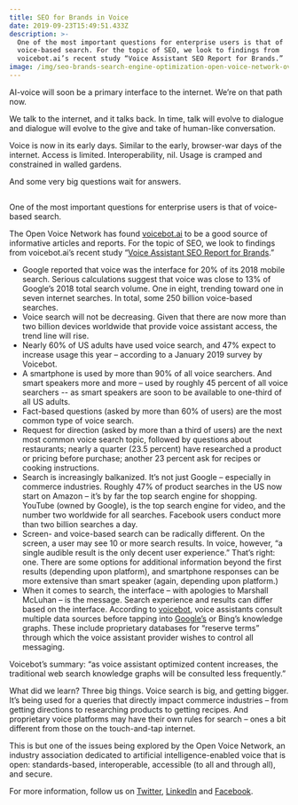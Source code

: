 ```yaml
---
title: SEO for Brands in Voice
date: 2019-09-23T15:49:51.433Z
description: >-
  One of the most important questions for enterprise users is that of
  voice-based search. For the topic of SEO, we look to findings from
  voicebot.ai’s recent study “Voice Assistant SEO Report for Brands.”
image: /img/seo-brands-search-engine-optimization-open-voice-network-ovn.jpg
---
```

AI-voice will soon be a primary interface to the internet. We’re on that path now. 

We talk to the internet, and it talks back. In time, talk will evolve to dialogue and dialogue will evolve to the give and take of human-like conversation.  

Voice is now in its early days. Similar to the early, browser-war days of the internet. Access is limited. Interoperability, nil. Usage is cramped and constrained in walled gardens. And some very big questions wait for answers. 

## One of the most important questions for enterprise users is that of voice-based search. 

The Open Voice Network has found [voicebot.ai](https://voicebot.ai) to be a good source of informative articles and reports. For the topic of SEO, we look to findings from voicebot.ai’s recent study “[Voice Assistant SEO Report for Brands](https://voicebot.ai/2019/07/09/new-data-on-voice-assistant-seo-is-a-wake-up-call-for-brands/).”

* Google reported that voice was the interface for 20% of its 2018 mobile search. Serious calculations suggest that voice was close to 13% of Google’s 2018 total search volume. One in eight, trending toward one in seven internet searches. In total, some 250 billion voice-based searches.  
* Voice search will not be decreasing. Given that there are now more than two billion devices worldwide that provide voice assistant access, the trend line will rise.
* Nearly 60% of US adults have used voice search, and 47% expect to increase usage this year – according to a January 2019 survey by Voicebot.
* A smartphone is used by more than 90% of all voice searchers.  And smart speakers more and more – used by roughly 45 percent of all voice searchers -- as smart speakers are soon to be available to one-third of all US adults. 
* Fact-based questions (asked by more than 60% of users) are the most common type of voice search.
* Request for direction (asked by more than a third of users) are the next most common voice search topic, followed by questions about restaurants; nearly a quarter (23.5 percent) have researched a product or pricing before purchase; another 23 percent ask for recipes or cooking instructions.
* Search is increasingly balkanized. It’s not just Google – especially in commerce industries. Roughly 47% of product searches in the US now start on Amazon – it’s by far the top search engine for shopping. YouTube (owned by Google), is the top search engine for video, and the number two worldwide for all searches. Facebook users conduct more than two billion searches a day.  
* Screen- and voice-based search can be radically different. On the screen, a user may see 10 or more search results. In voice, however, “a single audible result is the only decent user experience.”  That’s right:  one. There are some options for additional information beyond the first results (depending upon platform), and smartphone responses can be more extensive than smart speaker (again, depending upon platform.) 
* When it comes to search, the interface – with apologies to Marshall McLuhan – is the message. Search experience and results can differ based on the interface. According to [voicebot](https://voicebot.ai), voice assistants consult multiple data sources before tapping into [Google’s](https://www.google.com) or Bing’s knowledge graphs. These include proprietary databases for “reserve terms” through which the voice assistant provider wishes to control all messaging. 

Voicebot’s summary: “as voice assistant optimized content increases, the traditional web search knowledge graphs will be consulted less frequently.”

What did we learn? Three big things. Voice search is big, and getting bigger. It’s being used for a queries that directly impact commerce industries – from getting directions to researching products to getting recipes. And proprietary voice platforms may have their own rules for search – ones a bit different from those on the touch-and-tap internet.

This is but one of the issues being explored by the Open Voice Network, an industry association dedicated to artificial intelligence-enabled voice that is open: standards-based, interoperable, accessible (to all and through all), and secure.

For more information, follow us on [Twitter](https://twitter.com/openvoicenet), [LinkedIn](https://www.linkedin.com/company/40808157) and [Facebook](https://www.facebook.com/Open-Voice-Network-103375474336837/).
